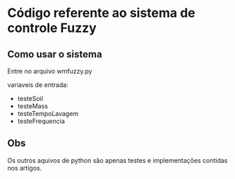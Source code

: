 # Código referente ao sistema de controle Fuzzy  

## Como usar o sistema

Entre no arquivo wmfuzzy.py

variaveis de entrada:

- testeSoil
- testeMass
- testeTempoLavagem
- testeFrequencia

## Obs

Os outros aquivos de python são apenas testes e implementações contidas nos artigos.

